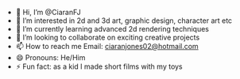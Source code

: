 - 👋 Hi, I’m @CiaranFJ
- 👀 I’m interested in 2d and 3d art, graphic design, character art etc
- 🌱 I’m currently learning advanced 2d rendering techniques
- 💞️ I’m looking to collaborate on exciting creative projects
- 📫 How to reach me Email: ciaranjones02@hotmail.com
- 😄 Pronouns: He/Him
- ⚡ Fun fact: as a kid I made short films with my toys

<!---
CiaranFJ/CiaranFJ is a ✨ special ✨ repository because its `README.md` (this file) appears on your GitHub profile.
You can click the Preview link to take a look at your changes.
--->
